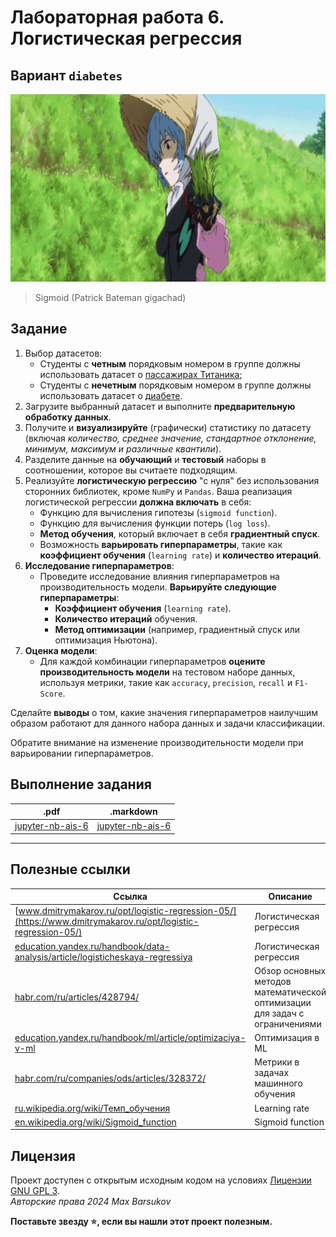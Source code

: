 # Лабораторная работа 6. Логистическая регрессия

## Вариант `diabetes`

<img alt="rei-falling" src="https://github.com/maxbarsukov/itmo/blob/master/.docs/rei-falling.gif" height="300">

> Sigmoid (Patrick Bateman gigachad)

## Задание

1. Выбор датасетов:
    * Студенты с **четным** порядковым номером в группе должны использовать датасет о [пассажирах Титаника](https://www.kaggle.com/c/titanic);
    * Студенты с **нечетным** порядковым номером в группе должны использовать датасет о [диабете](https://www.kaggle.com/datasets/uciml/pima-indians-diabetes-database).
2. Загрузите выбранный датасет и выполните **предварительную обработку данных**.
3. Получите и **визуализируйте** (графически) статистику по датасету (включая *количество, среднее значение, стандартное отклонение, минимум, максимум и различные квантили*).
4. Разделите данные на **обучающий** и **тестовый** наборы в соотношении, которое вы считаете подходящим.
5. Реализуйте **логистическую регрессию** "с нуля" без использования сторонних библиотек, кроме `NumPy` и `Pandas`. Ваша реализация логистической регрессии **должна включать** в себя:
   - Функцию для вычисления гипотезы (`sigmoid function`).
   - Функцию для вычисления функции потерь (`log loss`).
   - **Метод обучения**, который включает в себя **градиентный спуск**.
   - Возможность **варьировать гиперпараметры**, такие как **коэффициент обучения** (`learning rate`) и **количество итераций**.
6. **Исследование гиперпараметров**:
   - Проведите исследование влияния гиперпараметров на производительность модели. **Варьируйте следующие гиперпараметры**:
     - **Коэффициент обучения** (`learning rate`).
     - **Количество итераций** обучения.
     - **Метод оптимизации** (например, градиентный спуск или оптимизация Ньютона).
7. **Оценка модели**:
    - Для каждой комбинации гиперпараметров **оцените производительность модели** на тестовом наборе данных, используя метрики, такие как `accuracy`, `precision`, `recall` и `F1-Score`.

Сделайте **выводы** о том, какие значения гиперпараметров наилучшим образом работают для данного набора данных и задачи классификации.

Обратите внимание на изменение производительности модели при варьировании гиперпараметров.

## Выполнение задания

| .pdf | .markdown |
|-|-|
| [jupyter-nb-ais-6](./ais-lab6.pdf) | [jupyter-nb-ais-6](./ais-lab6.md) |

---

## Полезные ссылки

| Ссылка | Описание |
| --- | --- |
| [www.dmitrymakarov.ru/opt/logistic-regression-05/](https://www.dmitrymakarov.ru/opt/logistic-regression-05/) | Логистическая регрессия |
| [education.yandex.ru/handbook/data-analysis/article/logisticheskaya-regressiya](https://education.yandex.ru/handbook/data-analysis/article/logisticheskaya-regressiya) | Логистическая регрессия |
| [habr.com/ru/articles/428794/](https://habr.com/ru/articles/428794/) | Обзор основных методов математической оптимизации для задач с ограничениями |
| [education.yandex.ru/handbook/ml/article/optimizaciya-v-ml](https://education.yandex.ru/handbook/ml/article/optimizaciya-v-ml) | Оптимизация в ML |
| [habr.com/ru/companies/ods/articles/328372/](https://habr.com/ru/companies/ods/articles/328372/) | Метрики в задачах машинного обучения |
| [ru.wikipedia.org/wiki/Темп_обучения](https://ru.wikipedia.org/wiki/%D0%A2%D0%B5%D0%BC%D0%BF_%D0%BE%D0%B1%D1%83%D1%87%D0%B5%D0%BD%D0%B8%D1%8F) | Learning rate |
| [en.wikipedia.org/wiki/Sigmoid_function](https://en.wikipedia.org/wiki/Sigmoid_function) | Sigmoid function |

## Лицензия <a name="license"></a>

Проект доступен с открытым исходным кодом на условиях [Лицензии GNU GPL 3](https://opensource.org/license/gpl-3-0/). \
*Авторские права 2024 Max Barsukov*

**Поставьте звезду :star:, если вы нашли этот проект полезным.**
